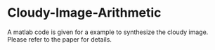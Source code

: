 # Cloudy-Image-Arithmetic
A matlab code is given for a example to synthesize the cloudy image. Please refer to the paper for details.
